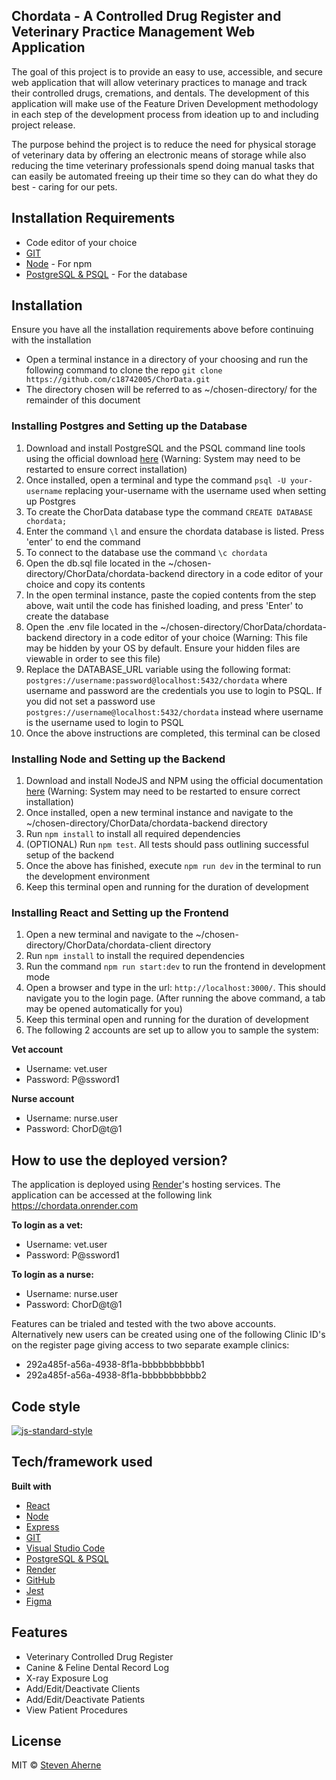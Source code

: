 ## Chordata - A Controlled Drug Register and Veterinary Practice Management Web Application

The goal of this project is to provide an easy to use, accessible, and secure web application that will allow veterinary practices to manage and track their controlled drugs, cremations, and dentals. The development of this application will make use of the Feature Driven Development methodology in each step of the development process from ideation up to and including project release.

The purpose behind the project is to reduce the need for physical storage of veterinary data by offering an electronic means of storage while also reducing the time veterinary professionals spend doing manual tasks that can easily be automated freeing up their time so they can do what they do best - caring for our pets.

## Installation Requirements

- Code editor of your choice
- [GIT](https://git-scm.com)
- [Node](https://nodejs.org/en/download/) - For npm
- [PostgreSQL & PSQL](https://www.postgresql.org/download/) - For the database

## Installation

Ensure you have all the installation requirements above before continuing with the installation

- Open a terminal instance in a directory of your choosing and run the following command to clone the repo `git clone https://github.com/c18742005/ChorData.git`
- The directory chosen will be referred to as ~/chosen-directory/ for the remainder of this document

### Installing Postgres and Setting up the Database

1. Download and install PostgreSQL and the PSQL command line tools using the official download [here](https://www.postgresql.org/download/) (Warning: System may need to be restarted to ensure correct installation)
2. Once installed, open a terminal and type the command `psql -U your-username` replacing your-username with the username used when setting up Postgres
3. To create the ChorData database type the command `CREATE DATABASE chordata;`
4. Enter the command `\l` and ensure the chordata database is listed. Press 'enter' to end the command
5. To connect to the database use the command `\c chordata`
6. Open the db.sql file located in the ~/chosen-directory/ChorData/chordata-backend directory in a code editor of your choice and copy its contents
7. In the open terminal instance, paste the copied contents from the step above, wait until the code has finished loading, and press 'Enter' to create the database
8. Open the .env file located in the ~/chosen-directory/ChorData/chordata-backend directory in a code editor of your choice (Warning: This file may be hidden by your OS by default. Ensure your hidden files are viewable in order to see this file)
9. Replace the DATABASE_URL variable using the following format: `postgres://username:password@localhost:5432/chordata` where username and password are the credentials you use to login to PSQL. If you did not set a password use `postgres://username@localhost:5432/chordata` instead where username is the username used to login to PSQL
10. Once the above instructions are completed, this terminal can be closed

### Installing Node and Setting up the Backend

1. Download and install NodeJS and NPM using the official documentation [here](https://nodejs.org/en/download/) (Warning: System may need to be restarted to ensure correct installation)
2. Once installed, open a new terminal instance and navigate to the ~/chosen-directory/ChorData/chordata-backend directory
3. Run `npm install` to install all required dependencies
4. (OPTIONAL) Run `npm test`. All tests should pass outlining successful setup of the backend
5. Once the above has finished, execute `npm run dev` in the terminal to run the development environment
6. Keep this terminal open and running for the duration of development

### Installing React and Setting up the Frontend

1. Open a new terminal and navigate to the ~/chosen-directory/ChorData/chordata-client directory
2. Run `npm install` to install the required dependencies
3. Run the command `npm run start:dev` to run the frontend in development mode
4. Open a browser and type in the url: `http://localhost:3000/`. This should navigate you to the login page. (After running the above command, a tab may be opened automatically for you)
5. Keep this terminal open and running for the duration of development
6. The following 2 accounts are set up to allow you to sample the system:

<b>Vet account</b>

- Username: vet.user
- Password: P@ssword1

<b>Nurse account</b>

- Username: nurse.user
- Password: ChorD@t@1

## How to use the deployed version?

The application is deployed using [Render](https://render.com)'s hosting services. The application can be accessed at the following link https://chordata.onrender.com

<b>To login as a vet:</b>

- Username: vet.user
- Password: P@ssword1

<b>To login as a nurse:</b>

- Username: nurse.user
- Password: ChorD@t@1

Features can be trialed and tested with the two above accounts. Alternatively new users can be created using one of the following Clinic ID's on the register page giving access to two separate example clinics:

- 292a485f-a56a-4938-8f1a-bbbbbbbbbbb1
- 292a485f-a56a-4938-8f1a-bbbbbbbbbbb2

## Code style

[![js-standard-style](https://img.shields.io/badge/code%20style-standard-brightgreen.svg?style=flat)](https://github.com/feross/standard)

## Tech/framework used

<b>Built with</b>

- [React](https://reactjs.org)
- [Node](https://nodejs.org/en/)
- [Express](https://expressjs.com)
- [GIT](https://git-scm.com)
- [Visual Studio Code](https://code.visualstudio.com)
- [PostgreSQL & PSQL](https://www.postgresql.org)
- [Render](https://render.com)
- [GitHub](https://github.com)
- [Jest](https://jestjs.io)
- [Figma](https://www.figma.com)

## Features

- Veterinary Controlled Drug Register
- Canine & Feline Dental Record Log
- X-ray Exposure Log
- Add/Edit/Deactivate Clients
- Add/Edit/Deactivate Patients
- View Patient Procedures

## License

MIT © [Steven Aherne](https://opensource.org/licenses/MIT)

